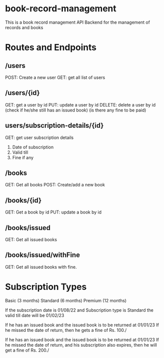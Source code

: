 # book-record-management

This is a book record management API Backend for the management of records and books

# Routes and Endpoints

## /users

POST: Create a new user
GET: get all list of users

## /users/{id}

GET: get a user by id
PUT: update a user by id
DELETE: delete a user by id (check if he/she still has an issued book) (is there any fine to be paid)

## users/subscription-details/{id}

GET: get user subscription details

1. Date of subscription
2. Valid till
3. Fine if any

## /books

GET: Get all books
POST: Create/add a new book

## /books/{id}

GET: Get a book by id
PUT: update a book by id

## /books/issued

GET: Get all issued books

## /books/issued/withFine

GET: Get all issued books with fine.

# Subscription Types

Basic (3 months)
Standard (6 months)
Premium (12 months)

If the subscription date is 01/08/22
and Subscription type is Standard
the valid till date will be 01/02/23

If he has an issued book and the issued book is to be returned at 01/01/23
If he missed the date of return, then he gets a fine of Rs. 100./

If he has an issued book and the issued book is to be returned at 01/01/23
If he missed the date of return, and his subscription also expires, then he will get a
fine of Rs. 200./
